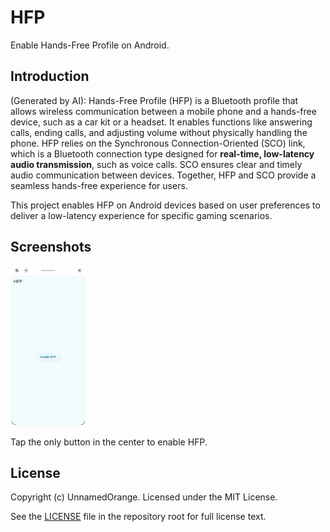 # HFP

Enable Hands-Free Profile on Android.

## Introduction

(Generated by AI): Hands-Free Profile (HFP) is a Bluetooth profile that allows wireless communication between a mobile phone and a hands-free device, such as a car kit or a headset. It enables functions like answering calls, ending calls, and adjusting volume without physically handling the phone. HFP relies on the Synchronous Connection-Oriented (SCO) link, which is a Bluetooth connection type designed for **real-time, low-latency audio transmission**, such as voice calls. SCO ensures clear and timely audio communication between devices. Together, HFP and SCO provide a seamless hands-free experience for users.

This project enables HFP on Android devices based on user preferences to deliver a low-latency experience for specific gaming scenarios.

## Screenshots

<img src="assets/ui.png" style="zoom: 25%;" />

Tap the only button in the center to enable HFP.

## License

Copyright (c) UnnamedOrange. Licensed under the MIT License.

See the [LICENSE](./LICENSE) file in the repository root for full license text.
